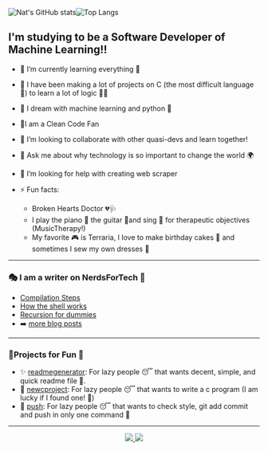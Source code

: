 


![Nat's GitHub stats](https://github-readme-stats.vercel.app/api?username=naveduran&show_icons=true&theme=jolly&layout=compact&border_radius=10&line_height=20&custom_title=Stats)![Top Langs](https://github-readme-stats.vercel.app/api/top-langs/?username=naveduran&show_icons=true&theme=jolly&layout=compact&border_radius=10)


## I'm studying to be a Software Developer of Machine Learning!!

-  🌱 I’m currently learning everything 🤣 
-  🏹 I have been making a lot of projects on C (the most difficult language 🚨) to learn a lot of logic 🤸‍♀️
-  🗽 I dream with machine learning and python 🚀
- 💅I am a Clean Code Fan
- 👯 I’m looking to collaborate with other quasi-devs and learn together!
- 💬 Ask me about why technology is so important to change the world 🌍
- 🤔 I’m looking for help with creating web scraper

- ⚡ Fun facts: 
	- Broken Hearts Doctor 💔🩺
	- I play the piano 🎹 the guitar 🎸and sing 🎤 for therapeutic objectives (MusicTherapy!)
	- My favorite 🎮 is Terraria, I love to make birthday cakes 🥧 and sometimes I sew my own dresses 👗
___

### 🎭 I am a writer on NerdsForTech 🎨

- [Compilation Steps](https://medium.com/nerd-for-tech/a-detailed-explanation-of-the-compiler-gcc-stages-for-rookies-f768b595933d)
- [How the shell works](https://medium.com/nerd-for-tech/ls-command-execution-in-our-own-shell-fe4672cc80eb)
- [Recursion for dummies](https://medium.com/nerd-for-tech/recursion-for-dummies-b81d14bbdb2f)
- ➡️ [more blog posts](https://naveduran.medium.com/)

___

### 🎠Projects for Fun 🎺

- ✨ [readmegenerator](https://github.com/Naveduran/readmegenerator): For lazy people 😴 that wants decent, simple, and quick readme file 🤩.
- 🎄 [newcproject](https://github.com/Naveduran/MyEverydayScripts): For lazy people 😴 that wants to write a c program (I am lucky if I found one! 🎰)
- 🎀 [push](https://github.com/Naveduran/MyEverydayScripts): For lazy people 😴 that wants to check style, git add commit and push in only one command 🎯
___

<p align="center">
<a  href="https://twitter.com/NaVeDuran1" target="_blank"><img  src="https://camo.githubusercontent.com/e1c2fd3bcd4ed13889ed78d1e814261a7cfbc79ae826198b7813850b15a8d956/68747470733a2f2f696d672e736869656c64732e696f2f62616467652f747769747465722d2532333144413146322e7376673f267374796c653d666f722d7468652d6261646765266c6f676f3d74776974746572266c6f676f436f6c6f723d7768697465"  data-canonical-src="https://img.shields.io/badge/twitter-%231DA1F2.svg?&amp;style=for-the-badge&amp;logo=twitter&amp;logoColor=white"  style="max-width:100%;">  </a>
<a  href="https://www.linkedin.com/in/naveduran/" target="_blank" ><img  src="https://camo.githubusercontent.com/a493f6833f99fb3c85788d6d9305e6b7a42b838e5ee5d138fd9a8214a7e77472/68747470733a2f2f696d672e736869656c64732e696f2f62616467652f6c696e6b6564696e2d2532333030373742352e7376673f267374796c653d666f722d7468652d6261646765266c6f676f3d6c696e6b6564696e266c6f676f436f6c6f723d7768697465"  data-canonical-src="https://img.shields.io/badge/linkedin-%230077B5.svg?&amp;style=for-the-badge&amp;logo=linkedin&amp;logoColor=white"  style="max-width:100%;"></a> </p>



